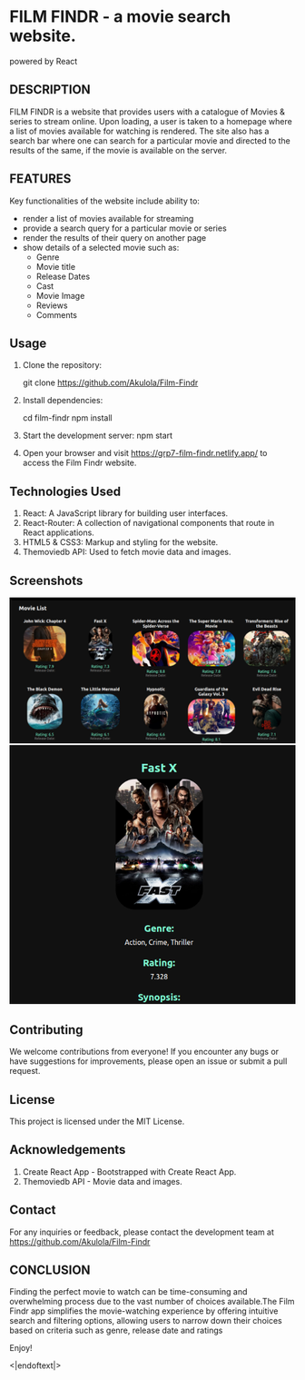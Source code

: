 # FILM FINDR - a movie search website. #


powered by React
 
 ## DESCRIPTION ##
 FILM FINDR is a website that provides users with a catalogue of Movies & series to stream online. Upon loading, a user is taken to a homepage where a list of movies available for watching is rendered. The site also has a search bar where one can search for a particular movie and directed to the results of the same, if the movie is available on the server. 

 ## FEATURES ##
 Key functionalities of the website include ability to:
 * render a list of movies available for streaming
 * provide a search query for a particular movie or series 
 * render the results of their query on another page
 * show details of a selected movie such as:
    * Genre 
    * Movie title
    * Release Dates
    * Cast
    * Movie Image 
    * Reviews
    * Comments


## Usage ##

1. Clone the repository:

    git clone https://github.com/Akulola/Film-Findr

2. Install dependencies:

    cd film-findr
    npm install

3. Start the development server:
    npm start

4. Open your browser and visit https://grp7-film-findr.netlify.app/ to access the Film Findr website.


## Technologies Used ##

1. React: A JavaScript library for building user interfaces.
2. React-Router: A collection of navigational components that route in React applications.
3. HTML5 & CSS3: Markup and styling for the website.
4. Themoviedb API: Used to fetch movie data and images.

## Screenshots ##

![Alt text](image-1.png)
![Alt text](image.png)

## Contributing ##
We welcome contributions from everyone! If you encounter any bugs or have suggestions for improvements, please open an issue or submit a pull request.

## License ##
This project is licensed under the MIT License.

## Acknowledgements ##
1. Create React App - Bootstrapped with Create React App.
2. Themoviedb API - Movie data and images.

## Contact ##

For any inquiries or feedback, please contact the development team at  https://github.com/Akulola/Film-Findr


## CONCLUSION ##
Finding the perfect movie to watch can be time-consuming and overwhelming process due to the vast number of choices available.The Film Findr app simplifies the movie-watching experience by offering intuitive search and filtering options, allowing users to narrow down their choices based on criteria such as genre, release date and ratings

Enjoy!

<|endoftext|>
